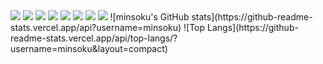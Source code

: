 <img src="https://img.shields.io/badge/Typescript-3178C6?style=flat-square&logo=Typescript&logoColor=white"/>
<img src="https://img.shields.io/badge/Javascript-F7DF1E?style=flat-square&logo=Javascript&logoColor=white"/>
<img src="https://img.shields.io/badge/Node.js-339933?style=flat-square&logo=Node.js&logoColor=white"/>
<img src="https://img.shields.io/badge/NestJs-E0234E?style=flat-square&logo=NestJs&logoColor=white"/>
<img src="https://img.shields.io/badge/Express-000000?style=flat-square&logo=Express&logoColor=white"/>
<img src="https://img.shields.io/badge/React-61DAFB?style=flat-square&logo=React&logoColor=white"/>
<img src="https://img.shields.io/badge/Mysql-4479A1?style=flat-square&logo=Mysql&logoColor=white"/>
<img src="https://img.shields.io/badge/Python-3776AB?style=flat-square&logo=Python&logoColor=white"/>
![minsoku's GitHub stats](https://github-readme-stats.vercel.app/api?username=minsoku)
![Top Langs](https://github-readme-stats.vercel.app/api/top-langs/?username=minsoku&layout=compact)
